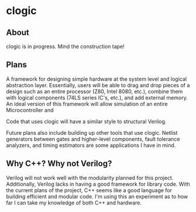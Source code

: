 # clogic 

## About
clogic is in progress. Mind the construction tape!

## Plans
A framework for designing simple hardware at the system level and logical abstraction layer. Essentially, users will be able to drag and drop pieces of a design such as an entire processor (Z80, Intel 8080, etc.), combine them with logical components (74LS series IC's, etc.), and add external memory. An ideal version of this framework will allow simulation of an entire Microcontroller and 

Code that uses clogic will have a similar style to structural Verilog. 

Future plans also include building up other tools that use clogic. Netlist generators between gates and higher-level components, fault tolerance analyzers, and timing estimators are some applications I have in mind. 

## Why C++? Why not Verilog?
Verilog will not work well with the modularity planned for this project. Additionally, Verilog lacks in having a good framework for library code. With the current plans of the project, C++ seems like a good language for building efficient and modular code. I'm using this an experiment as to how far I can take my knowledge of both C++ and hardware.